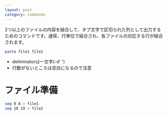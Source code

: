 ```yaml
---
layout: post
category: commands
---
```


2つ以上のファイルの内容を結合して、タブ文字で区切られた列として出力するためのコマンドです。通常、行単位で結合され、各ファイルの対応する行が結合されます。

```sh
paste file1 file2
```

- deliminatorは一文字(-d' ')
- 行数がないところは空白になるので注意

# ファイル準備

```sh
seq 0 8 > file1
seq 10 19 > file2
```
